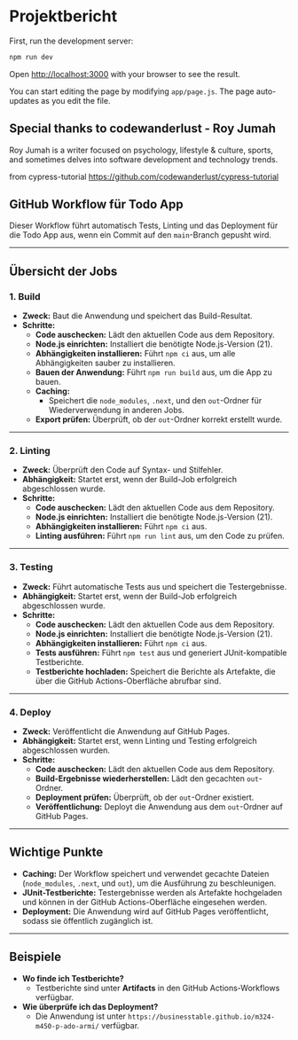 # Projektbericht

First, run the development server:

```bash
npm run dev
```

Open [http://localhost:3000](http://localhost:3000) with your browser to see the result.

You can start editing the page by modifying `app/page.js`. The page auto-updates as you edit the file.


## Special thanks to codewanderlust - Roy Jumah
Roy Jumah is a writer focused on psychology, lifestyle & culture, sports, and sometimes delves into software development and technology trends.

from cypress-tutorial
https://github.com/codewanderlust/cypress-tutorial

## GitHub Workflow für Todo App

Dieser Workflow führt automatisch Tests, Linting und das Deployment für die Todo App aus, wenn ein Commit auf den `main`-Branch gepusht wird.

---

## Übersicht der Jobs

### 1. **Build**

- **Zweck:** Baut die Anwendung und speichert das Build-Resultat.
- **Schritte:**
  - **Code auschecken:** Lädt den aktuellen Code aus dem Repository.
  - **Node.js einrichten:** Installiert die benötigte Node.js-Version (21).
  - **Abhängigkeiten installieren:** Führt `npm ci` aus, um alle Abhängigkeiten sauber zu installieren.
  - **Bauen der Anwendung:** Führt `npm run build` aus, um die App zu bauen.
  - **Caching:**
    - Speichert die `node_modules`, `.next`, und den `out`-Ordner für Wiederverwendung in anderen Jobs.
  - **Export prüfen:** Überprüft, ob der `out`-Ordner korrekt erstellt wurde.

---

### 2. **Linting**

- **Zweck:** Überprüft den Code auf Syntax- und Stilfehler.
- **Abhängigkeit:** Startet erst, wenn der Build-Job erfolgreich abgeschlossen wurde.
- **Schritte:**
  - **Code auschecken:** Lädt den aktuellen Code aus dem Repository.
  - **Node.js einrichten:** Installiert die benötigte Node.js-Version (21).
  - **Abhängigkeiten installieren:** Führt `npm ci` aus.
  - **Linting ausführen:** Führt `npm run lint` aus, um den Code zu prüfen.

---

### 3. **Testing**

- **Zweck:** Führt automatische Tests aus und speichert die Testergebnisse.
- **Abhängigkeit:** Startet erst, wenn der Build-Job erfolgreich abgeschlossen wurde.
- **Schritte:**
  - **Code auschecken:** Lädt den aktuellen Code aus dem Repository.
  - **Node.js einrichten:** Installiert die benötigte Node.js-Version (21).
  - **Abhängigkeiten installieren:** Führt `npm ci` aus.
  - **Tests ausführen:** Führt `npm test` aus und generiert JUnit-kompatible Testberichte.
  - **Testberichte hochladen:** Speichert die Berichte als Artefakte, die über die GitHub Actions-Oberfläche abrufbar sind.

---

### 4. **Deploy**

- **Zweck:** Veröffentlicht die Anwendung auf GitHub Pages.
- **Abhängigkeit:** Startet erst, wenn Linting und Testing erfolgreich abgeschlossen wurden.
- **Schritte:**
  - **Code auschecken:** Lädt den aktuellen Code aus dem Repository.
  - **Build-Ergebnisse wiederherstellen:** Lädt den gecachten `out`-Ordner.
  - **Deployment prüfen:** Überprüft, ob der `out`-Ordner existiert.
  - **Veröffentlichung:** Deployt die Anwendung aus dem `out`-Ordner auf GitHub Pages.

---

## Wichtige Punkte

- **Caching:** Der Workflow speichert und verwendet gecachte Dateien (`node_modules`, `.next`, und `out`), um die Ausführung zu beschleunigen.
- **JUnit-Testberichte:** Testergebnisse werden als Artefakte hochgeladen und können in der GitHub Actions-Oberfläche eingesehen werden.
- **Deployment:** Die Anwendung wird auf GitHub Pages veröffentlicht, sodass sie öffentlich zugänglich ist.

---

## Beispiele

- **Wo finde ich Testberichte?**
  - Testberichte sind unter **Artifacts** in den GitHub Actions-Workflows verfügbar.
- **Wie überprüfe ich das Deployment?**
  - Die Anwendung ist unter `https://businesstable.github.io/m324-m450-p-ado-armi/` verfügbar.
